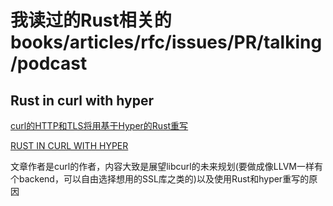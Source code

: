 # 我读过的Rust相关的books/articles/rfc/issues/PR/talking/podcast

## Rust in curl with hyper

[curl的HTTP和TLS将用基于Hyper的Rust重写](https://twitter.com/upsuper/status/1314560605622210561)

[RUST IN CURL WITH HYPER](https://daniel.haxx.se/blog/2020/10/09/rust-in-curl-with-hyper/)

文章作者是curl的作者，内容大致是展望libcurl的未来规划(要做成像LLVM一样有个backend，可以自由选择想用的SSL库之类的)以及使用Rust和hyper重写的原因


